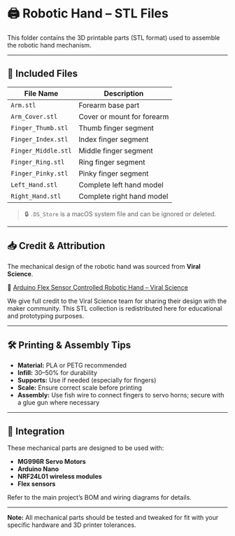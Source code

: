 # 🖨️ Robotic Hand – STL Files

This folder contains the 3D printable parts (STL format) used to assemble the robotic hand mechanism.

---

## 📁 Included Files

| File Name            | Description                |
|----------------------|----------------------------|
| `Arm.stl`            | Forearm base part          |
| `Arm_Cover.stl`      | Cover or mount for forearm |
| `Finger_Thumb.stl`   | Thumb finger segment       |
| `Finger_Index.stl`   | Index finger segment       |
| `Finger_Middle.stl`  | Middle finger segment      |
| `Finger_Ring.stl`    | Ring finger segment        |
| `Finger_Pinky.stl`   | Pinky finger segment       |
| `Left_Hand.stl`      | Complete left hand model   |
| `Right_Hand.stl`     | Complete right hand model  |

> 🔒 `.DS_Store` is a macOS system file and can be ignored or deleted.

---

## 📥 Credit & Attribution

The mechanical design of the robotic hand was sourced from **Viral Science**.

🔗 [Arduino Flex Sensor Controlled Robotic Hand – Viral Science](https://www.viralsciencecreativity.com/post/arduino-flex-sensor-controlled-robot-hand)

We give full credit to the Viral Science team for sharing their design with the maker community. This STL collection is redistributed here for educational and prototyping purposes.

---

## 🛠️ Printing & Assembly Tips

- **Material:** PLA or PETG recommended
- **Infill:** 30–50% for durability
- **Supports:** Use if needed (especially for fingers)
- **Scale:** Ensure correct scale before printing
- **Assembly:** Use fish wire to connect fingers to servo horns; secure with a glue gun where necessary

---

## 🧠 Integration

These mechanical parts are designed to be used with:

- **MG996R Servo Motors**
- **Arduino Nano**
- **NRF24L01 wireless modules**
- **Flex sensors**

Refer to the main project’s BOM and wiring diagrams for details.

---

**Note:** All mechanical parts should be tested and tweaked for fit with your specific hardware and 3D printer tolerances.

